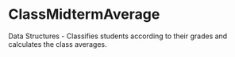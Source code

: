 # ClassMidtermAverage
Data Structures - Classifies students according to their grades and calculates the class averages.
